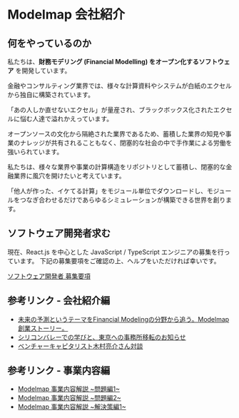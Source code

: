 # Modelmap 会社紹介

## 何をやっているのか

私たちは、**財務モデリング (Financial Modelling) をオープン化するソフトウェア** を開発しています。

金融やコンサルティング業界では、様々な計算資料やシステムが白紙のエクセルから独自に構築されています。

「あの人しか直せないエクセル」が量産され、ブラックボックス化されたエクセルに悩む人達で溢れかえっています。

オープンソースの文化から隔絶された業界であるため、蓄積した業界の知見や事業のナレッジが共有されることもなく、閉塞的な社会の中で手作業による労働を強いられています。

私たちは、様々な業界や事業の計算構造をリポジトリとして蓄積し、閉塞的な金融業界に風穴を開けたいと考えています。

「他人が作った、イケてる計算」をモジュール単位でダウンロードし、モジュールをつなぎ合わせるだけであらゆるシミュレーションが構築できる世界を創ります。

## ソフトウェア開発者求む

現在、React.js を中心とした JavaScript / TypeScript エンジニアの募集を行っています。
下記の募集要項をご確認の上、ヘルプをいただければ幸いです。

[ソフトウェア開発者 募集要項](jd-js.md)

## 参考リンク - 会社紹介編

- [未来の予測というテーマをFinancial Modelingの分野から追う。Modelmap創業ストーリー。](https://www.wantedly.com/companies/modelmap/post_articles/110554)
- [シリコンバレーでの学びと、東京への事務所移転のお知らせ](https://www.wantedly.com/companies/modelmap/post_articles/119758)
- [ベンチャーキャピタリスト木村亮介さん対談](https://www.wantedly.com/companies/modelmap/post_articles/128476)

## 参考リンク - 事業内容編
- [Modelmap 事業内容解説 ~問題編1~](https://www.wantedly.com/companies/modelmap/post_articles/130553)
- [Modelmap 事業内容解説 ~問題編2~](https://www.wantedly.com/companies/modelmap/post_articles/130598)
- [Modelmap 事業内容解説 ~解決策編1~](https://www.wantedly.com/companies/modelmap/post_articles/130866)
